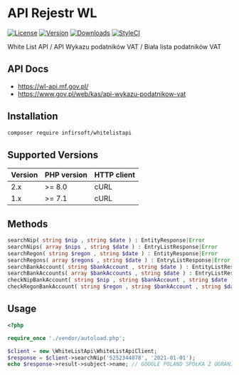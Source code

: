 API Rejestr WL
==============

[![License](https://img.shields.io/packagist/l/infirsoft/whitelistapi?color=blue)](./LICENSE.md)
[![Version](https://img.shields.io/packagist/v/infirsoft/whitelistapi?color=blue)](https://packagist.org/packages/infirsoft/whitelistapi)
[![Downloads](https://img.shields.io/packagist/dt/infirsoft/whitelistapi?color=blue)](https://packagist.org/packages/infirsoft/whitelistapi)
[![StyleCI](https://github.styleci.io/repos/338450280/shield?style=flat&branch=main)](https://github.styleci.io/repos/338450280?branch=main)

White List API / API Wykazu podatników VAT / Biała lista podatników VAT

API Docs
--------

* https://wl-api.mf.gov.pl/
* https://www.gov.pl/web/kas/api-wykazu-podatnikow-vat

Installation
------------

```bash
composer require infirsoft/whitelistapi
```

Supported Versions
------------------

| Version | PHP version | HTTP client |
|---------|-------------|-------------|
| 2.x     | \>= 8.0     | cURL        |
| 1.x     | \>= 7.1     | cURL        |

Methods
------------------

```php
searchNip( string $nip , string $date ) : EntityResponse|Error
searchNips( array $nips , string $date ) : EntryListResponse|Error
searchRegon( string $regon , string $date ) : EntityResponse|Error
searchRegons( array $regons , string $date ) : EntryListResponse|Error
searchBankAccount( string $bankAccount , string $date ) : EntityListResponse|Error
searchBankAccounts( array $bankAccounts , string $date ) : EntryListResponse|Error
checkNipBankAccount( string $nip , string $bankAccount , string $date ) : EntityCheckResponse|Error
checkRegonBankAccount( string $regon , string $bankAccount , string $date ) : EntityCheckResponse|Error
```

Usage
------------------

```php
<?php

require_once './vendor/autoload.php';

$client = new \WhiteListApi\WhiteListApiClient;
$response = $client->searchNip('5252344078', '2021-01-01');
echo $response->result->subject->name; // GOOGLE POLAND SPÓŁKA Z OGRANICZONĄ ODPOWIEDZIALNOŚCIĄ
```
